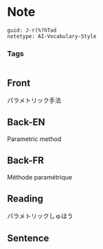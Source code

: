 # Note
```
guid: J-r(%?hTad
notetype: AI-Vocabulary-Style
```

### Tags
```
```

## Front
パラメトリック手法

## Back-EN
Parametric method

## Back-FR
Méthode paramétrique

## Reading
パラメトリックしゅほう

## Sentence

